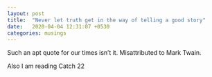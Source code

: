 ```yaml
---
layout: post
title:  "Never let truth get in the way of telling a good story"
date:   2020-04-04 12:31:07 +0530
categories: musings
---
```


Such an apt quote for our times isn’t it. Misattributed to Mark Twain.  

Also I am reading Catch 22
